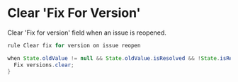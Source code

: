 Clear 'Fix For Version' 
====================
Clear 'Fix for version' field when an issue is reopened.
```java
rule Clear fix for version on issue reopen

when State.oldValue != null && State.oldValue.isResolved && !State.isResolved {
  Fix versions.clear;
}
```
